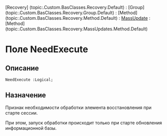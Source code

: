 ﻿---
Link: .Recovery.MassUpdates.Base.@NeedExecute
---

[Recovery]  (topic:.Custom.BasClasses.Recovery.Default) :
[Group]     (topic:.Custom.BasClasses.Recovery.Group.Default) :
[Method]    (topic:.Custom.BasClasses.Recovery.Method.Default) :
[MassUpdate](topic:.Custom.BasClasses.Recovery.MassUpdates.Default) :
[Method]    (topic:.Custom.BasClasses.Recovery.MassUpdates.Method.Default)

# Поле NeedExecute

## Описание

    NeedExecute :Logical;

## Назначение

Признак необходимости обработки элемента восстановления при старте сессии.

При этом, запуск обработки происходит только при старте обновления информационной базы.